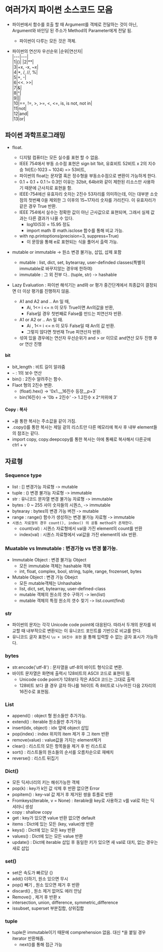 # 여러가지 파이썬 소스코드 모음
- 파이썬에서 함수를 호출 할 때 Argument를 객체로 전달하는 것이 아닌, Argument와 바인딩 된 주소가 Method의 Parameter에게 전달 됨.
  - 파이썬이 다루는 모든 것은 객체. 

- 파이썬의 연산자 우선순위
  |순위|연산자|  
  |---|---|  
  |1|()|
  |2|**|  
  |3|+x, -x, ~x|  
  |4|*, /, //, %|  
  |5|+, -|  
  |6|<<. >>|  
  |7|&|  
  |8|^|  
  |9|||  
  |10|==, !=, >, >=, <, <=, is, is not, not in|  
  |11|not|  
  |12|and|  
  |13|or|

## 파이썬 과학프로그래밍

- float. 
  - 디지털 컴퓨터는 모든 실수를 표현 할 수 없음.
  - IEEE 754애서 부동 소수점 표현은 sign bit 1bit, 유효비트 52비트 x 2의 지수승 1비트(-1023 ~ 1024) => 53비트, 
  - 파이썬의 float는 문자열 혹은 정수형을 부동소수점으로 변환이 가능하게 한다. 
  - 0.1 + 0.1 + 0.1 != 0.3인 이유는 32bit, 64bit와 같이 제한된 리소스만 사용하기 때문에 근사치로 표현을 함.
  - IEEE-754에선 유효자리 숫자는 2진수 53자리를 의미하는데, 이는 대부분 소숫점의 첫번째 0을 제외한 그 이후의 15~17자리 숫자를 가리킨다. 이 유효자리가 같은 경우 True 반환.
  - IEEE 754에서 실수는 정확한 값이 아닌 근사값으로 표현되며, 그래서 실제 값과는 다른 결과가 나올 수 있다.
    - log10(53) = 15.95 정도
    - import math 후 math.isclose 함수를 통해 비교 가능.
  - with np.printoptions(precision=3, suppress=True)
    - 이 문장을 통해 e로 표현되는 식을 풀어서 출력 가능.
    
- mutable or immutable -> 원소 변경 불가능, 삽입, 삽제 포함
  - mutable : list, dict, set, bytearray, user-definded classes(특별히 immutable로 바꾸지않는 경우에 한하여)
  - immutable : 그 외 전부 다.. (tuple, str) -> hashable

- Lazy Evaluation : 파이썬 해석기는 and와 or 평가 중간단계에서 최종값이 결정되면 더 이상 평가를 진행하지 않음.
  - A1 and A2 and .. An 일 때, 
    - Ai, 1<= i <= n 이 모두 True이면 An의값을 반환, 
    - False일 경우 첫번째로 False를 만드는 피연산자 반환.
  - A1 or A2 or .. An 일 때.
    - Ai , 1<= i <= n 이 모두 False일 때 An의 값 반환.
    - 그렇지 않다면 첫번재 True 피연산자 반환.
  - 섞여 있을 경우에는 연산자 우선순위가 and > or 이므로 and연산 모두 진행 후 or 연산 진행
  
#### bit 
- bit_length : 비트 길이 알랴줌
- `~` : 1의 보수 연산
- bin() : 2진수 알려주는 함수.
- Flaot 형의 2진수 변환. 
  - (float).hex() -> '0x1.__16진수 등장__p+3`
  - bin(16진수)   -> '0b + 2진수' -> 1.2진수 x 2^저위에 3'

#### Copy : 복사
- `=`을 통한 복사는 주소값을 같이 가짐.
- .copy()를 통한 복사는 제일 겉의 리스트만 다른 메모리에 복사 후 내부 element들의 참조는 같다.
- import copy, copy.deepcopy를 통한 복사는 아에 통째로 복사해서 다른곳에 ctrl + v

## 자료형

### Sequence type
- list   :   []               변경가능 자료형     -> mutable
- tuple  :   ()               변경 불가능 자료형 -> immutable
- str    : 유니코드 문자열     변경 불가능 자료형 -> immutable 
- bytes  : 0 ~ 255 사이 숫자들의 시퀀스,          -> immutable 
- bytearay : bytes의 변경 가능 버전              ->  mutable
- range  : range() 함수가 생성하는 변경 불가능 자료형 -> immutable
- `시퀀스 자료형의 경우 count(), index() 의 공통 method가 존재한다.`
  - count(val) : 시퀀스 자료형에서 val을 가진 element의 count를 반환
  - index(val) : 시퀀스 자료형에서 val값을 가진 element의 idx 반환. 

### Muatable vs Immutable : 변경가능 vs 변경 불가능.
- Immutable Object : 변경 불가능 Object
  - 모든 immutable 객체는 hashable 객체
  - int, float, complex, bool, string, tuple, range, frozenset, bytes 
- Mutable Object   : 변경 가능 Obejct
  - 모든 mutable객체는 Unhashable
  - list, dict, set, bytearray, user-defined-class
  - mutable 객체의 원소의 갯수 구하기 -> len(list)
  - mutable 객체의 특정 원소의 갯수 찾기 -> list.count(find)

### str
- 파이썬의 문자는 각각 Unicode code point에 대응된다. 따라서 두개의 문자를 비교할 때 내부적으로 변환되는 이 유니코드 포인트를 기반으로 비교를 한다.
- 유니코드 글자 표현시 `\u + 16진수 표현` 을 통해 입력할 수 없는 글자 표시가 가능하다.

### bytes
- str.encode('utf-8') : 문자열을 utf-8의 바이트 형식으로 변환.
- 바이트 문자열은 화면에 출력시 128비트의 ASCII 코드로 표현이 됨.
  - Unicode code point가 128보다 작은 ASCII 코드는 그대로 출력
  - 128비트 보다 클 경우 글자 하나를 1바이트 즉 8비트로 나누어진 다음 2자리의 16진수로 표현됨.

### List
- append() : object 형 원소들만 추가가능.
- extend() : iterable 원소들만 추가가능
- insert(idx, object) : idx 앞에 object 삽입
- pop(index)    : index 위치의 item 제거 후 그 item 반환
- remove(value) : value값을 가지는 element제거
- clear()       : 리스트의 모든 항목들을 제거 후 빈 리스트로
- sort()        : 리스트들의 원소들의 순서를 오름차순으로 재배치
- reverse()     : 리스트 뒤집기

### Dict()
- 모든 딕셔너리의 키는 해쉬가능한 객체 
- pop(k) : key가 k인 값 삭제 후 반환 없으면 Error
- popitem() : key-val 값 제거 후 제거된 쌍을 튜플로 반환
- Fromkeys(iterable, v = None) : iterable을 key로 사용하고 v를 val로 하는 딕셔러니 생성
- copy : shallow copy
- get : key가 있으면 value 반환 없으면 default
- items : Dict에 있는 모든 (key, value)쌍 반환
- keys() : Dict에 있는 모든 key 반환
- values() : Dict에 있는 모든 value 반환
- update() : Dict에 iterable 삽입 후 동일한 키가 있으면 새 val로 대치, 없는 경우는 새로 삽입

### set()
- set은 속도가 빠르당 {}
- add() 더하기, 원소 있으면 무시
- pop() 빼기 , 원소 있으면 제거 후 반환
- discard() , 원소 제거 없어도 에러 안남
- Remove() , 제거 후 반환 x
- intersection, union, difference, symmetric_difference
- issubset, superset 부분집합, 상위집합

### tuple
- tuple은 immutable이기 때문에 comprehension 없음. 대신 *을 붙일 경우 iterator 반환해줌.
  - next()를 통해 접근 가능
 


